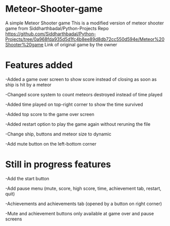 # Meteor-Shooter-game
A simple Meteor Shooter game
This is a modified version of meteor shooter game from Siddharthbadal/Python-Projects Repo
https://github.com/Siddharthbadal/Python-Projects/tree/0a968fda935d5d1fc4b8ee89d8db72cc550d594e/Meteor%20Shooter%20game
Link of original game by the owner

# Features added

-Added a game over screen to show score instead of closing as soon as ship is hit by a meteor

-Changed score system to count meteors destroyed instead of time played

-Added time played on top-right corner to show the time survived

-Added top score to the game over screen

-Added restart option to play the game again without reruning the file

-Change ship, buttons and meteor size to dynamic

-Add mute button on the left-bottom corner

# Still in progress features 

-Add the start button

-Add pause menu (mute, score, high score, time, achievement tab,  restart, quit)

-Achievements and achievements tab (opened by a button on right corner)

-Mute and achievement buttons only available at game over and pause screens
